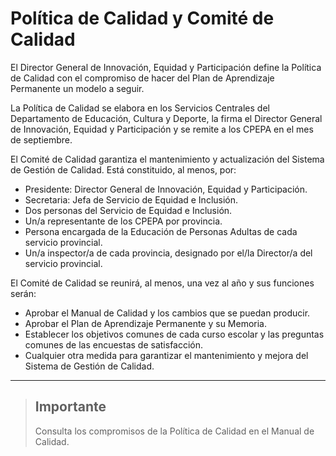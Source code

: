# Política de Calidad y Comité de Calidad

El Director General de Innovación, Equidad y Participación define la Política de Calidad con el compromiso de hacer del Plan de Aprendizaje Permanente un modelo a seguir.

La Política de Calidad se elabora en los Servicios Centrales del Departamento de Educación, Cultura y Deporte, la firma el Director General de Innovación, Equidad y Participación y se remite a los CPEPA en el mes de septiembre.

El Comité de Calidad garantiza el mantenimiento y actualización del Sistema de Gestión de Calidad. Está constituido, al menos, por:

* Presidente: Director General de Innovación, Equidad y Participación.
* Secretaria: Jefa de Servicio de Equidad e Inclusión.
* Dos personas del Servicio de Equidad e Inclusión.
* Un/a representante de los CPEPA por provincia.
* Persona encargada de la Educación de Personas Adultas de cada servicio provincial.
* Un/a inspector/a de cada provincia, designado por el/la Director/a del servicio provincial.

El Comité de Calidad se reunirá, al menos, una vez al año y sus funciones serán:

* Aprobar el Manual de Calidad y los cambios que se puedan producir.
* Aprobar el Plan de Aprendizaje Permanente y su Memoria.
* Establecer los objetivos comunes de cada curso escolar y las preguntas comunes de las encuestas de satisfacción.
* Cualquier otra medida para garantizar el mantenimiento y mejora del Sistema de Gestión de Calidad.

---

> ## Importante
>
> Consulta los compromisos de la Política de Calidad en el Manual de Calidad.



